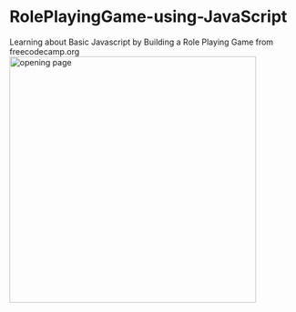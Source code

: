 # RolePlayingGame-using-JavaScript
Learning about Basic Javascript by Building a Role Playing Game from freecodecamp.org
<img width="433" alt="opening page" src="https://github.com/SumedhaSinghRathor/RolePlayingGame-using-JavaScript/assets/130545882/cbbf3335-0c6a-4ac2-8907-d7853a0fbbb2">
<br>
